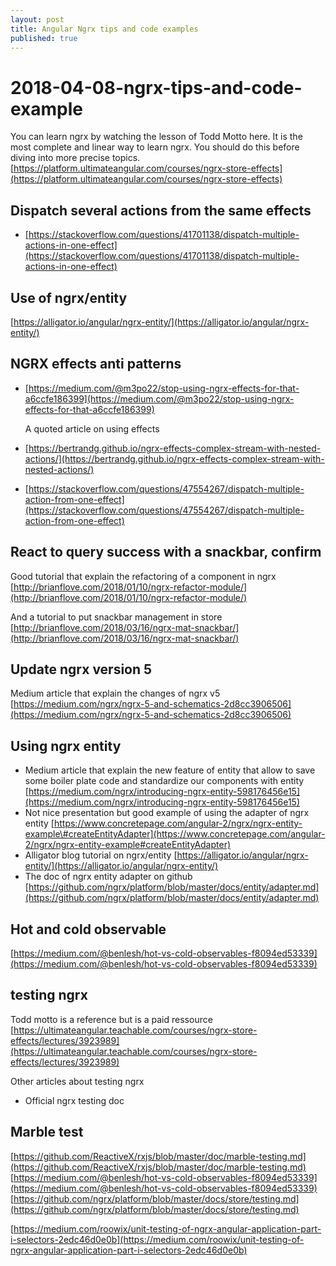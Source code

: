 ```yaml
---
layout: post
title: Angular Ngrx tips and code examples
published: true
---
```


# 2018-04-08-ngrx-tips-and-code-example

You can learn ngrx by watching the lesson of Todd Motto here. It is the most complete and linear way to learn ngrx. You should do this before diving into more precise topics. [https://platform.ultimateangular.com/courses/ngrx-store-effects](https://platform.ultimateangular.com/courses/ngrx-store-effects)

## Dispatch several actions from the same effects

* [https://stackoverflow.com/questions/41701138/dispatch-multiple-actions-in-one-effect](https://stackoverflow.com/questions/41701138/dispatch-multiple-actions-in-one-effect)

## Use of ngrx/entity

[https://alligator.io/angular/ngrx-entity/](https://alligator.io/angular/ngrx-entity/)

## NGRX effects anti patterns

* [https://medium.com/@m3po22/stop-using-ngrx-effects-for-that-a6ccfe186399](https://medium.com/@m3po22/stop-using-ngrx-effects-for-that-a6ccfe186399)

  A quoted article on using effects 

* [https://bertrandg.github.io/ngrx-effects-complex-stream-with-nested-actions/](https://bertrandg.github.io/ngrx-effects-complex-stream-with-nested-actions/)
* [https://stackoverflow.com/questions/47554267/dispatch-multiple-action-from-one-effect](https://stackoverflow.com/questions/47554267/dispatch-multiple-action-from-one-effect)

## React to query success with a snackbar, confirm

Good tutorial that explain the refactoring of a component in ngrx [http://brianflove.com/2018/01/10/ngrx-refactor-module/](http://brianflove.com/2018/01/10/ngrx-refactor-module/)

And a tutorial to put snackbar management in store [http://brianflove.com/2018/03/16/ngrx-mat-snackbar/](http://brianflove.com/2018/03/16/ngrx-mat-snackbar/)

## Update ngrx version 5

Medium article that explain the changes of ngrx v5 [https://medium.com/ngrx/ngrx-5-and-schematics-2d8cc3906506](https://medium.com/ngrx/ngrx-5-and-schematics-2d8cc3906506)

## Using ngrx entity

* Medium article that explain the new feature of entity that allow to save some boiler plate code and standardize our components with entity [https://medium.com/ngrx/introducing-ngrx-entity-598176456e15](https://medium.com/ngrx/introducing-ngrx-entity-598176456e15)
* Not nice presentation but good example of using the adapter of ngrx entity [https://www.concretepage.com/angular-2/ngrx/ngrx-entity-example\#createEntityAdapter](https://www.concretepage.com/angular-2/ngrx/ngrx-entity-example#createEntityAdapter)
* Alligator blog tutorial on ngrx/entity [https://alligator.io/angular/ngrx-entity/](https://alligator.io/angular/ngrx-entity/)
* The doc of ngrx entity adapter on github [https://github.com/ngrx/platform/blob/master/docs/entity/adapter.md](https://github.com/ngrx/platform/blob/master/docs/entity/adapter.md)

## Hot and cold observable

[https://medium.com/@benlesh/hot-vs-cold-observables-f8094ed53339](https://medium.com/@benlesh/hot-vs-cold-observables-f8094ed53339)

## testing ngrx

Todd motto is a reference but is a paid ressource [https://ultimateangular.teachable.com/courses/ngrx-store-effects/lectures/3923989](https://ultimateangular.teachable.com/courses/ngrx-store-effects/lectures/3923989)

Other articles about testing ngrx

* Official ngrx testing doc

## Marble test

[https://github.com/ReactiveX/rxjs/blob/master/doc/marble-testing.md](https://github.com/ReactiveX/rxjs/blob/master/doc/marble-testing.md) [https://medium.com/@benlesh/hot-vs-cold-observables-f8094ed53339](https://medium.com/@benlesh/hot-vs-cold-observables-f8094ed53339) [https://github.com/ngrx/platform/blob/master/docs/store/testing.md](https://github.com/ngrx/platform/blob/master/docs/store/testing.md)

[https://medium.com/roowix/unit-testing-of-ngrx-angular-application-part-i-selectors-2edc46d0e0b](https://medium.com/roowix/unit-testing-of-ngrx-angular-application-part-i-selectors-2edc46d0e0b)


